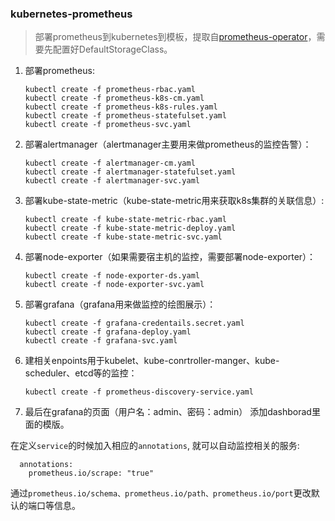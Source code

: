 ### kubernetes-prometheus

>部署prometheus到kubernetes到模板，提取自[prometheus-operator](https://github.com/coreos/prometheus-operator)，需要先配置好DefaultStorageClass。

1. 部署prometheus:

    ```
    kubectl create -f prometheus-rbac.yaml
    kubectl create -f prometheus-k8s-cm.yaml
    kubectl create -f prometheus-k8s-rules.yaml
    kubectl create -f prometheus-statefulset.yaml
    kubectl create -f prometheus-svc.yaml
    ```

2. 部署alertmanager（alertmanager主要用来做prometheus的监控告警）：

    ```
    kubectl create -f alertmanager-cm.yaml
    kubectl create -f alertmanager-statefulset.yaml
    kubectl create -f alertmanager-svc.yaml
    ```

3. 部署kube-state-metric（kube-state-metric用来获取k8s集群的关联信息）:

    ```
    kubectl create -f kube-state-metric-rbac.yaml
    kubectl create -f kube-state-metric-deploy.yaml
    kubectl create -f kube-state-metric-svc.yaml
    ```

4. 部署node-exporter（如果需要宿主机的监控，需要部署node-exporter）：

     ```
     kubectl create -f node-exporter-ds.yaml
     kubectl create -f node-exporter-svc.yaml
     ```

5. 部署grafana（grafana用来做监控的绘图展示）：

    ```
    kubectl create -f grafana-credentails.secret.yaml
    kubectl create -f grafana-deploy.yaml
    kubectl create -f grafana-svc.yaml
    ```

6. 建相关enpoints用于kubelet、kube-conrtroller-manger、kube-scheduler、etcd等的监控：

    ```
    kubectl create -f prometheus-discovery-service.yaml
    ```

7. 最后在grafana的页面（用户名：admin、密码：admin） 添加dashborad里面的模版。


在定义`service`的时候加入相应的`annotations`, 就可以自动监控相关的服务:

```
  annotations:
    prometheus.io/scrape: "true"
```

通过`prometheus.io/schema、prometheus.io/path、prometheus.io/port`更改默认的端口等信息。
